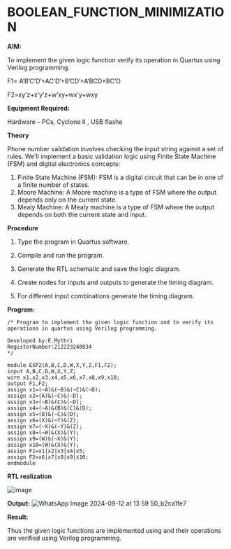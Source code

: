 # BOOLEAN_FUNCTION_MINIMIZATION

**AIM:**

To implement the given logic function verify its operation in Quartus using Verilog programming.

F1= A’B’C’D’+AC’D’+B’CD’+A’BCD+BC’D 

F2=xy’z+x’y’z+w’xy+wx’y+wxy

**Equipment Required:**

Hardware – PCs, Cyclone II , USB flashe

**Theory**

Phone number validation involves checking the input string against a set of rules. We'll implement a basic validation logic using Finite State Machine (FSM) and digital electronics concepts:

1. Finite State Machine (FSM): FSM is a digital circuit that can be in one of a finite number of states.
2. Moore Machine: A Moore machine is a type of FSM where the output depends only on the current state.
3. Mealy Machine: A Mealy machine is a type of FSM where the output depends on both the current state and input.

**Procedure**

1.	Type the program in Quartus software.

2.	Compile and run the program.

3.	Generate the RTL schematic and save the logic diagram.

4.	Create nodes for inputs and outputs to generate the timing diagram.

5.	For different input combinations generate the timing diagram.


**Program:**
```
/* Program to implement the given logic function and to verify its operations in quartus using Verilog programming. 

Developed by:E.Mythri
RegisterNumber:212223240034
*/

module EXP2(A,B,C,D,W,X,Y,Z,F1,F2);
input A,B,C,D,W,X,Y,Z;
wire x1,x2,x3,x4,x5,x6,x7,x8,x9,x10;
output F1,F2;
assign x1=(~A)&(~B)&(~C)&(~D);
assign x2=(A)&(~C)&(~D);
assign x3=(~B)&(C)&(~D);
assign x4=(~A)&(B)&(C)&(D);
assign x5=(B)&(~C)&(D);
assign x6=(X)&(~Y)&(Z);
assign x7=(~X)&(~Y)&(Z);
assign x8=(~W)&(X)&(Y);
assign x9=(W)&(~X)&(Y);
assign x10=(W)&(X)&(Y);
assign F1=x1|x2|x3|x4|x5;
assign F2=x6|x7|x8|x9|x10;
endmodule
```

**RTL realization**

![image](https://github.com/user-attachments/assets/6d18c85a-858c-42e4-8b5f-e8891f98c681)



**Output:**
![WhatsApp Image 2024-09-12 at 13 59 50_b2ca1fe7](https://github.com/user-attachments/assets/a670cf9f-54e5-4a2c-bf27-064c4a83a349)



**Result:**

Thus the given logic functions are implemented using and their operations are verified using Verilog programming.


